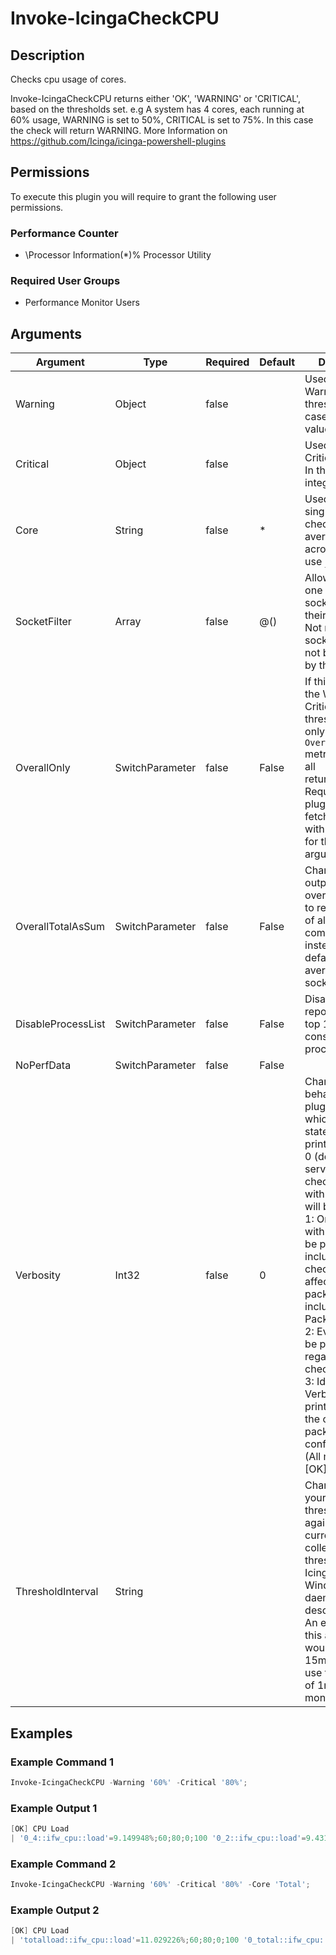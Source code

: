 # Invoke-IcingaCheckCPU

## Description

Checks cpu usage of cores.

Invoke-IcingaCheckCPU returns either 'OK', 'WARNING' or 'CRITICAL', based on the thresholds set.
e.g A system has 4 cores, each running at 60% usage, WARNING is set to 50%, CRITICAL is set to 75%. In this case the check will return WARNING.
More Information on https://github.com/Icinga/icinga-powershell-plugins

## Permissions

To execute this plugin you will require to grant the following user permissions.

### Performance Counter

* \Processor Information(*)\% Processor Utility

### Required User Groups

* Performance Monitor Users

## Arguments

| Argument | Type | Required | Default | Description |
| ---      | ---  | ---      | ---     | ---         |
| Warning | Object | false |  | Used to specify a Warning threshold. In this case an integer value. |
| Critical | Object | false |  | Used to specify a Critical threshold. In this case an integer value. |
| Core | String | false | * | Used to specify a single core to check for. For the average load across all cores use `_Total` |
| SocketFilter | Array | false | @() | Allows to specify one or mutlitple sockets by using their socket id. Not matching socket id's will not be evaluated<br /> by the plugin. |
| OverallOnly | SwitchParameter | false | False | If this flag is set, the Warning and Critical thresholds will only apply to the `Overall Load` metric instead of all<br /> returned cores. Requires that the plugin either fetches all cores with `*` or `Total` for the -Core argument |
| OverallTotalAsSum | SwitchParameter | false | False | Changes the output of the overall total load to report the sum of all sockets combined instead of the default<br /> average of all sockets |
| DisableProcessList | SwitchParameter | false | False | Disables the reporting of the top 10 CPU consuming process list |
| NoPerfData | SwitchParameter | false | False |  |
| Verbosity | Int32 | false | 0 | Changes the behavior of the plugin output which check states are printed:<br /> 0 (default): Only service checks/packages with state not OK will be printed<br /> 1: Only services with not OK will be printed including OK checks of affected check packages including Package config<br /> 2: Everything will be printed regardless of the check state<br /> 3: Identical to Verbose 2, but prints in addition the check package configuration e.g (All must be [OK]) |
| ThresholdInterval | String |  |  | Change the value your defined threshold checks against from the current value to a collected time threshold of the Icinga for Windows daemon, as described [here](https://icinga.com/docs/icinga-for-windows/latest/doc/service/10-Register-Service-Checks/). An example for this argument would be 1m or 15m which will use the average of 1m or 15m for monitoring. |

## Examples

### Example Command 1

```powershell
Invoke-IcingaCheckCPU -Warning '60%' -Critical '80%';
```

### Example Output 1

```powershell
[OK] CPU Load
| '0_4::ifw_cpu::load'=9.149948%;60;80;0;100 '0_2::ifw_cpu::load'=9.431381%;60;80;0;100 '0_6::ifw_cpu::load'=24.89185%;60;80;0;100 'totalload::ifw_cpu::load'=10.823693%;60;80;0;100 '0_7::ifw_cpu::load'=9.531499%;60;80;0;100 '0_3::ifw_cpu::load'=8.603164%;60;80;0;100 '0_1::ifw_cpu::load'=6.57868%;60;80;0;100 '0_total::ifw_cpu::load'=10.823693%;60;80;0;100 '0_5::ifw_cpu::load'=8.502121%;60;80;0;100 '0_0::ifw_cpu::load'=9.900898%;60;80;0;100    
```

### Example Command 2

```powershell
Invoke-IcingaCheckCPU -Warning '60%' -Critical '80%' -Core 'Total';
```

### Example Output 2

```powershell
[OK] CPU Load
| 'totalload::ifw_cpu::load'=11.029226%;60;80;0;100 '0_total::ifw_cpu::load'=11.029226%;60;80;0;100    
```


